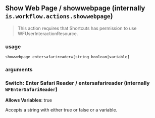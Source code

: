 
## Show Web Page / showwebpage (internally `is.workflow.actions.showwebpage`)


> This action requires that Shortcuts has permission to use WFUserInteractionResource.

### usage
`showwebpage entersafarireader=[string boolean|variable]`

### arguments
### Switch: Enter Safari Reader / entersafarireader (internally `WFEnterSafariReader`)
**Allows Variables**: true


Accepts a string with either true or false
or a variable.
